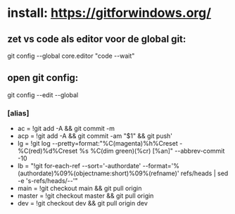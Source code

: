 # install: https://gitforwindows.org/

## zet vs code als editor voor de global git:
git config --global core.editor "code --wait"

## open git config:
git config --edit --global


### [alias]
-  ac = !git add -A && git commit -m
-  acp = !git add -A && git commit -am "$1" && git push'
-  lg = !git log --pretty=format:\"%C(magenta)%h%Creset -%C(red)%d%Creset %s %C(dim green)(%cr) [%an]\" --abbrev-commit -10
-  lb = "!git for-each-ref --sort='-authordate' --format='%(authordate)%09%(objectname:short)%09%(refname)' refs/heads | sed -e 's-refs/heads/--'"
-  main = !git checkout main && git pull origin 
-  master = !git checkout master && git pull origin 
-  dev = !git checkout dev && git pull origin dev
